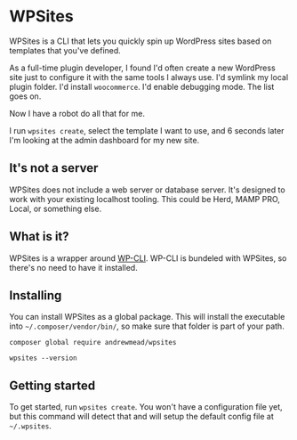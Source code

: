 # WPSites

WPSites is a CLI that lets you quickly spin up WordPress sites based on templates that you've defined.

As a full-time plugin developer, I found I'd often create a new WordPress site just to configure it with the same tools I always use. I'd symlink my local plugin folder. I'd install `woocommerce`. I'd enable debugging mode. The list goes on.

Now I have a robot do all that for me.

I run `wpsites create`, select the template I want to use, and 6 seconds later I'm looking at the admin dashboard for my new site.

## It's not a server

WPSites does not include a web server or database server. It's designed to work with your existing localhost tooling. This could be Herd, MAMP PRO, Local, or something else.

## What is it?

WPSites is a wrapper around [WP-CLI](https://wp-cli.org/). WP-CLI is bundeled with WPSites, so there's no need to have it installed.

## Installing

You can install WPSites as a global package. This will install the executable into `~/.composer/vendor/bin/`, so make sure that folder is part of your path.

```
composer global require andrewmead/wpsites
```

```
wpsites --version
```

## Getting started

To get started, run `wpsites create`. You won't have a configuration file yet, but this command will detect that and will setup the default config file at `~/.wpsites`.


